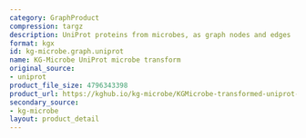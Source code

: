 ```yaml
---
category: GraphProduct
compression: targz
description: UniProt proteins from microbes, as graph nodes and edges
format: kgx
id: kg-microbe.graph.uniprot
name: KG-Microbe UniProt microbe transform
original_source:
- uniprot
product_file_size: 4796343398
product_url: https://kghub.io/kg-microbe/KGMicrobe-transformed-uniprot-microbes-20240924.tar.gz
secondary_source:
- kg-microbe
layout: product_detail
---
```

